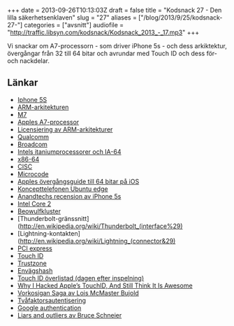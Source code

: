 +++
date = 2013-09-26T10:13:03Z
draft = false
title = "Kodsnack 27 - Den lilla säkerhetsenklaven"
slug = "27"
aliases = ["/blog/2013/9/25/kodsnack-27-"]
categories = ["avsnitt"]
audiofile = "http://traffic.libsyn.com/kodsnack/Kodsnack_2013_-_17.mp3"
+++

Vi snackar om A7-processorn - som driver iPhone 5s - och dess arkiktektur, övergångar från 32 till 64 bitar och avrundar med Touch ID och dess för- och nackdelar.

## Länkar ##

* [Iphone 5S](http://www.apple.com/iphone-5s/)
* [ARM-arkitekturen](http://en.wikipedia.org/wiki/ARM_Cortex)
* [M7](http://en.wikipedia.org/wiki/Apple_M7)
* [Apples A7-processor](http://en.wikipedia.org/wiki/Apple_A7)
* [Licensiering av ARM-arkitekturer](http://en.wikipedia.org/wiki/ARM_architecture#Licensing)
* [Qualcomm](http://en.wikipedia.org/wiki/Qualcomm)
* [Broadcom](http://en.wikipedia.org/wiki/Broadcom)
* [Intels itaniumprocessorer och IA-64](http://en.wikipedia.org/wiki/Itanium)
* [x86-64](http://en.wikipedia.org/wiki/X86-64)
* [CISC](http://en.wikipedia.org/wiki/Complex_instruction_set_computing)
* [Microcode](http://en.wikipedia.org/wiki/Microcode)
* [Apples övergångsguide till 64 bitar på iOS](https://developer.apple.com/library/ios/documentation/General/Conceptual/CocoaTouch64BitGuide/Introduction/Introduction.html)
* [Koncepttelefonen Ubuntu edge](http://en.wikipedia.org/wiki/Ubuntu_Edge)
* [Anandtechs recension av iPhone 5s](http://www.anandtech.com/print/7335/the-iphone-5s-review)
* [Intel Core 2](http://en.wikipedia.org/wiki/Intel_Core_2)
* [Beowulfkluster](http://en.wikipedia.org/wiki/Beowulf_cluster)
* [Thunderbolt-gränssnitt](http://en.wikipedia.org/wiki/Thunderbolt_(interface%29)
* [Lightning-kontakten](http://en.wikipedia.org/wiki/Lightning_(connector&29)
* [PCI express](http://en.wikipedia.org/wiki/PCI_Express)
* [Touch ID](http://en.wikipedia.org/wiki/Touch_ID)
* [Trustzone](http://www.arm.com/products/processors/technologies/trustzone.php)
* [Envägshash](http://en.wikipedia.org/wiki/One-way_hash_function)
* [Touch ID överlistad (dagen efter inspelning)](http://www.ccc.de/en/updates/2013/ccc-breaks-apple-touchid)
* [Why I Hacked Apple’s TouchID, And Still Think It Is Awesome](https://blog.lookout.com/blog/2013/09/23/why-i-hacked-apples-touchid-and-still-think-it-is-awesome/)
* [Vorkosigan Saga av Lois McMaster Bujold](http://en.wikipedia.org/wiki/Vorkosigan_Saga)
* [Tvåfaktorsautentisering](http://en.wikipedia.org/wiki/Two-factor_authentication)
* [Google authentication](http://en.wikipedia.org/wiki/Google_Authenticator)
* [Liars and outliers av Bruce Schneier](https://www.schneier.com/book-lo.html)

